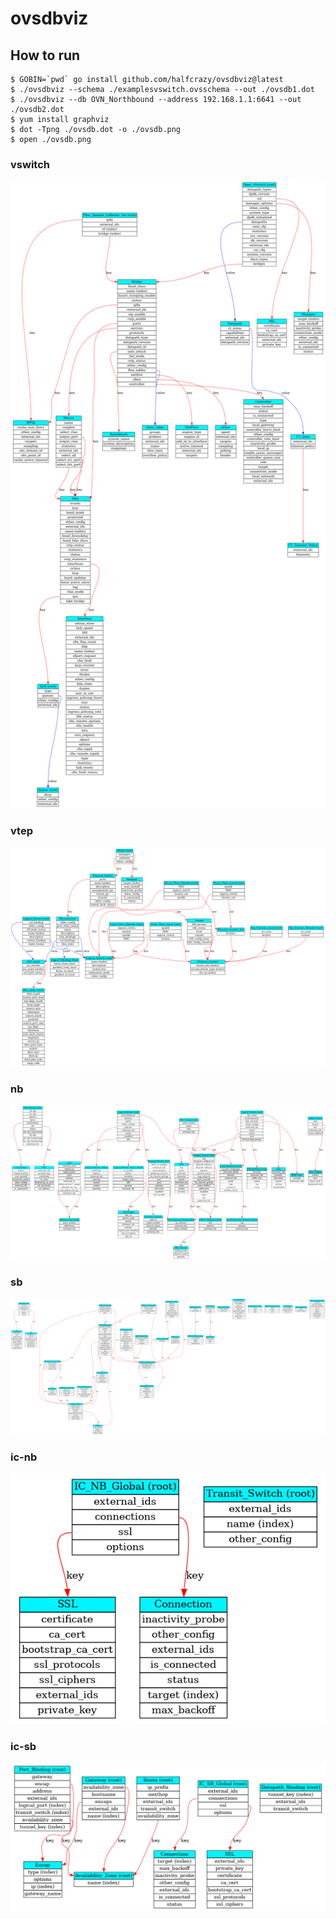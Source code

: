 # ovsdbviz

## How to run

```
$ GOBIN=`pwd` go install github.com/halfcrazy/ovsdbviz@latest
$ ./ovsdbviz --schema ./examplesvswitch.ovsschema --out ./ovsdb1.dot
$ ./ovsdbviz --db OVN_Northbound --address 192.168.1.1:6641 --out ./ovsdb2.dot
$ yum install graphviz
$ dot -Tpng ./ovsdb.dot -o ./ovsdb.png
$ open ./ovsdb.png
```

### vswitch

![ovs vswitch Schema](https://github.com/halfcrazy/ovsdbviz/blob/master/examples/ovs-vswitch.png)

### vtep

![ovs vtep Schema](https://github.com/halfcrazy/ovsdbviz/blob/master/examples/ovs-vtep.png)

### nb

![ovn nb Schema](https://github.com/halfcrazy/ovsdbviz/blob/master/examples/ovn-nb.png)

### sb

![ovn sb Schema](https://github.com/halfcrazy/ovsdbviz/blob/master/examples/ovn-sb.png)

### ic-nb

![ovn ic nb Schema](https://github.com/halfcrazy/ovsdbviz/blob/master/examples/ovn-ic-nb.png)

### ic-sb

![ovn ic sb Schema](https://github.com/halfcrazy/ovsdbviz/blob/master/examples/ovn-ic-sb.png)
